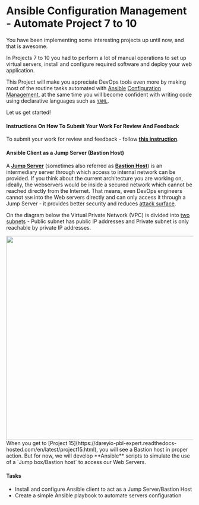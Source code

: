 # Ansible Configuration Management - Automate Project 7 to 10 

You have been implementing some interesting projects up until now, and that is awesome.

In Projects 7 to 10 you had to perform a lot of manual operations to set up virtual servers, install and configure required software and deploy your web application.

This Project will make you appreciate DevOps tools even more by making most of the routine tasks automated with [Ansible](https://en.wikipedia.org/wiki/Ansible_(software)) [Configuration Management](https://www.redhat.com/en/topics/automation/what-is-configuration-management#:~:text=Configuration%20management%20is%20a%20process,in%20a%20desired%2C%20consistent%20state.&text=Managing%20IT%20system%20configurations%20involves,building%20and%20maintaining%20those%20systems.), at the same time you will become confident with writing code using declarative languages such as [`YAML`](https://en.wikipedia.org/wiki/YAML).

Let us get started!

#### Instructions On How To Submit Your Work For Review And Feedback

To submit your work for review and feedback - follow [**this instruction**](https://starter-pbl.darey.io/en/latest/submission.html).

#### Ansible Client as a Jump Server (Bastion Host)

A [**Jump Server**](https://en.wikipedia.org/wiki/Jump_server) (sometimes also referred as [**Bastion Host**](https://en.wikipedia.org/wiki/Bastion_host)) is an intermediary server through which access to internal network can be provided. If you think about the current architecture you are working on, ideally, the webservers would be inside a secured network which cannot be reached directly from the Internet. That means, even DevOps engineers cannot `SSH` into the Web servers directly and can only access it through a Jump Server - it provides better security and reduces [attack surface](https://en.wikipedia.org/wiki/Attack_surface).

On the diagram below the Virtual Private Network (VPC) is divided into [two subnets](https://docs.aws.amazon.com/vpc/latest/userguide/VPC_Subnets.html) - Public subnet has public IP addresses and Private subnet is only reachable by private IP addresses.

<img src="https://darey-io-pbl-projects-images.s3.eu-west-2.amazonaws.com/project11/bastion.png" width="936px" height="550px">
When you get to [Project 15](https://dareyio-pbl-expert.readthedocs-hosted.com/en/latest/project15.html), you will see a Bastion host in proper action. But for now, we will develop **Ansible** scripts to simulate the use of a `Jump box/Bastion host` to access our Web Servers.

#### Tasks

- Install and configure Ansible client to act as a Jump Server/Bastion Host
- Create a simple Ansible playbook to automate servers configuration





